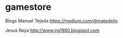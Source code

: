 # gamestore

Blogs
Manuel Tejeda
https://medium.com/@matedeilo

Jesus Raya
http://www.jrg1980.blogspot.com
